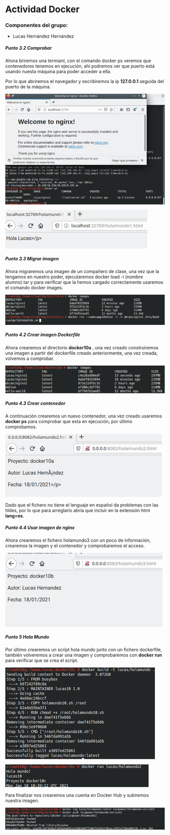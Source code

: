 #  **Actividad Docker**

### Componentes del grupo:
* Lucas Hernández Hernández



##### **Punto 3.2** Comprobar

Ahora briremos una termianl, con el comando docker ps veremos que contenedores tenemos en ejecución, ahí podremos ver que puerto está usando nuesta máquina para poder acceder a ella.

Por lo que abriremos el navegador y escribiremos la ip **127.0.0.1** seguida del puerto de la máquina.

![](img/1.png)

![](img/2.png)

##### **Punto 3.3** Migrar imagen

Ahora migraremos una imagen de un compañero de clase, una vez que la tengamos en nuestro poder, ejecutaremos docker load -i (nombre alumno).tar y para verificar que la hemos cargado correctamente usaremos el comando docker images.

![](img/3.png)

##### **Punto 4.2** Crear imagen Dockerfile

Ahora crearemos el directorio **docker10a** , una vez creado construiremos una imagen a partir del dockerfile creado anteriormente, una vez creada, volvemos a comprobar.

![](img/4.2.png)



##### **Punto 4.3** Crear contenedor

A continuación crearemos un nuevo contenedor, una vez creado usaremos **docker ps** para comprobar que esta en ejecución, por último comprobamos.

![](img/4.3.png)

Dado que el fichero no tiene el lenguaje en español da problemas con las tildes, por lo que para arreglarlo abría que incluir en la extensión html **lang=es**.

##### **Punto 4.4** Usar imagen de nginx

Ahora crearemos el fichero holamundo3 con un poco de información, crearemos la imagen y el contenedor y comprobaremos el acceso.

![](img/4.4.png)

##### **Punto 5** Hola Mundo

Por último crearemos un script hola mundo junto con un fichero dockerfile, también volveremos a crear una imagen y comprobaremos con **docker run** para verificar que se crea el script.

![](img/5.png)

![](img/5.1.png)

Para finalizar nos crearemos una cuenta en Docker Hub y subiremos nuestra imagen.

![](img/5.2.png)

